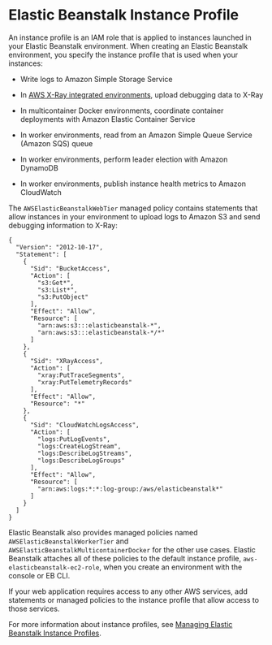 # Elastic Beanstalk Instance Profile<a name="concepts-roles-instance"></a>

An instance profile is an IAM role that is applied to instances launched in your Elastic Beanstalk environment\. When creating an Elastic Beanstalk environment, you specify the instance profile that is used when your instances:

+ Write logs to Amazon Simple Storage Service

+ In [AWS X\-Ray integrated environments](environment-configuration-debugging.md), upload debugging data to X\-Ray

+ In multicontainer Docker environments, coordinate container deployments with Amazon Elastic Container Service

+ In worker environments, read from an Amazon Simple Queue Service \(Amazon SQS\) queue

+ In worker environments, perform leader election with Amazon DynamoDB

+ In worker environments, publish instance health metrics to Amazon CloudWatch

The `AWSElasticBeanstalkWebTier` managed policy contains statements that allow instances in your environment to upload logs to Amazon S3 and send debugging information to X\-Ray:

```
{
  "Version": "2012-10-17",
  "Statement": [
    {
      "Sid": "BucketAccess",
      "Action": [
        "s3:Get*",
        "s3:List*",
        "s3:PutObject"
      ],
      "Effect": "Allow",
      "Resource": [
        "arn:aws:s3:::elasticbeanstalk-*",
        "arn:aws:s3:::elasticbeanstalk-*/*"
      ]
    },
    {
      "Sid": "XRayAccess",
      "Action": [
        "xray:PutTraceSegments",
        "xray:PutTelemetryRecords"
      ],
      "Effect": "Allow",
      "Resource": "*"
    },
    {
      "Sid": "CloudWatchLogsAccess",
      "Action": [
        "logs:PutLogEvents",
        "logs:CreateLogStream",
        "logs:DescribeLogStreams",
        "logs:DescribeLogGroups"
      ],
      "Effect": "Allow",
      "Resource": [
        "arn:aws:logs:*:*:log-group:/aws/elasticbeanstalk*"
      ]
    }
  ]
}
```

Elastic Beanstalk also provides managed policies named `AWSElasticBeanstalkWorkerTier` and `AWSElasticBeanstalkMulticontainerDocker` for the other use cases\. Elastic Beanstalk attaches all of these policies to the default instance profile, `aws-elasticbeanstalk-ec2-role`, when you create an environment with the console or EB CLI\.

If your web application requires access to any other AWS services, add statements or managed policies to the instance profile that allow access to those services\.

For more information about instance profiles, see [Managing Elastic Beanstalk Instance Profiles](iam-instanceprofile.md)\.